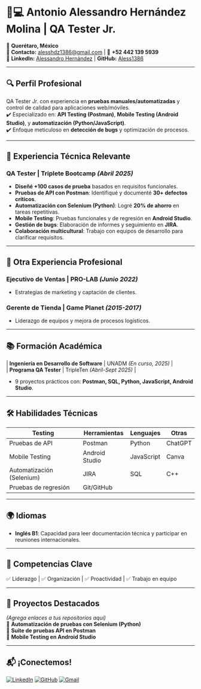 # 👨💻 Antonio Alessandro Hernández Molina | QA Tester Jr.

📍 **Querétaro, México**  
📧 **Contacto:** [alesshdz1386@gmail.com](mailto:alesshdz1386@gmail.com) | 📱 **+52 442 139 5939**  
🔗 **LinkedIn:** [Alessandro Hernández](https://www.linkedin.com/in/alessandro-hernandez-b6630324b) | **GitHub:** [Aless1386](https://github.com/Aless1386)  

---

## 🔍 **Perfil Profesional**
QA Tester Jr. con experiencia en **pruebas manuales/automatizadas** y control de calidad para aplicaciones web/móviles.  
✔️ Especializado en: **API Testing (Postman)**, **Mobile Testing (Android Studio)**, y **automatización (Python/JavaScript)**.  
✔️ Enfoque meticuloso en **detección de bugs** y optimización de procesos.  

---

## 🚀 **Experiencia Técnica Relevante**

### **QA Tester** | Triplete Bootcamp _(Abril 2025)_  
- **Diseñé +100 casos de prueba** basados en requisitos funcionales.  
- **Pruebas de API con Postman**: Identifiqué y documenté **30+ defectos críticos**.  
- **Automatización con Selenium (Python)**: Logré **20% de ahorro** en tareas repetitivas.  
- **Mobile Testing**: Pruebas funcionales y de regresión en **Android Studio**.  
- **Gestión de bugs**: Elaboración de informes y seguimiento en **JIRA**.  
- **Colaboración multicultural**: Trabajo con equipos de desarrollo para clarificar requisitos.  

---

## 💼 **Otra Experiencia Profesional**
### **Ejecutivo de Ventas** | PRO-LAB _(Junio 2022)_  
- Estrategias de marketing y captación de clientes.  

### **Gerente de Tienda** | Game Planet _(2015-2017)_  
- Liderazgo de equipos y mejora de procesos logísticos.  

---

## 📚 **Formación Académica**
| **Ingeniería en Desarrollo de Software** | UNADM _(En curso, 2025)_ |  
| **Programa QA Tester** | TripleTen _(Abril-Sept 2025)_ |  
  - 9 proyectos prácticos con: **Postman, SQL, Python, JavaScript, Android Studio**.  

---

## 🛠️ **Habilidades Técnicas**
| **Testing**            | **Herramientas**       | **Lenguajes**       | **Otras**          |  
|------------------------|------------------------|---------------------|--------------------|  
| Pruebas de API         | Postman                | Python              | ChatGPT            |  
| Mobile Testing         | Android Studio         | JavaScript          | Canva              |  
| Automatización (Selenium) | JIRA               | SQL                 | C++                |  
| Pruebas de regresión   | Git/GitHub            |                     |                    |  

---

## 🌍 **Idiomas**  
- **Inglés B1**: Capacidad para leer documentación técnica y participar en reuniones internacionales.  

---

## 🌟 **Competencias Clave**  
✅ Liderazgo | ✅ Organización | ✅ Proactividad | ✅ Trabajo en equipo  

---

## 📂 **Proyectos Destacados**  
_(Agrega enlaces a tus repositorios aquí)_  
🔹 **Automatización de pruebas con Selenium (Python)**  
🔹 **Suite de pruebas API en Postman**  
🔹 **Mobile Testing en Android Studio**  

---

## 📬 **¡Conectemos!**  
[![LinkedIn](https://img.shields.io/badge/LinkedIn-0A66C2?style=for-the-badge&logo=linkedin&logoColor=white)](https://www.linkedin.com/in/alessandro-hernandez-b6630324b)
[![GitHub](https://img.shields.io/badge/GitHub-181717?style=for-the-badge&logo=github&logoColor=white)](https://github.com/Aless1386)
[![Gmail](https://img.shields.io/badge/Gmail-EA4335?style=for-the-badge&logo=gmail&logoColor=white)](mailto:alesshdz1386@gmail.com)
